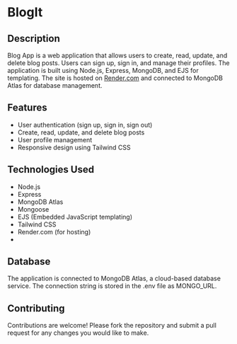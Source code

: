# BlogIt

## Description

Blog App is a web application that allows users to create, read, update, and delete blog posts. Users can sign up, sign in, and manage their profiles. The application is built using Node.js, Express, MongoDB, and EJS for templating. The site is hosted on [Render.com](https://render.com) and connected to MongoDB Atlas for database management.

## Features

- User authentication (sign up, sign in, sign out)
- Create, read, update, and delete blog posts
- User profile management
- Responsive design using Tailwind CSS

## Technologies Used

- Node.js
- Express
- MongoDB Atlas
- Mongoose
- EJS (Embedded JavaScript templating)
- Tailwind CSS
- Render.com (for hosting)
- 
## Database

The application is connected to MongoDB Atlas, a cloud-based database service. The connection string is stored in the .env file as MONGO_URL.

## Contributing

Contributions are welcome! Please fork the repository and submit a pull request for any changes you would like to make.
